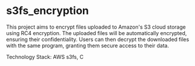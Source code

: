 # s3fs_encryption
This project aims to encrypt files uploaded to Amazon's S3 cloud storage using RC4 encryption. The uploaded files will be automatically encrypted, ensuring their confidentiality. Users can then decrypt the downloaded files with the same program, granting them secure access to their data.

Technology Stack: AWS s3fs, C
